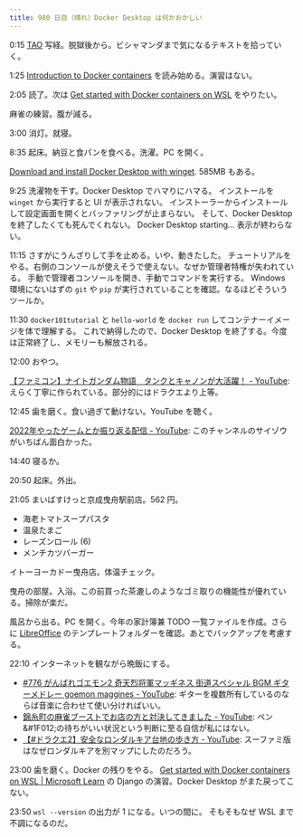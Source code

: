 ```yaml
---
title: 980 日目（晴れ）Docker Desktop は何かおかしい
---
```


0:15 [TAO](https://www.youtube.com/playlist?list=PLYnPhfZ3IEC3Slz63ehyrXf3t9TRB0qCd)
写経。脱獄後から。ビシャマンダまで気になるテキストを拾っていく。

1:25 [Introduction to Docker containers](https://learn.microsoft.com/en-us/training/modules/intro-to-docker-containers/)
を読み始める。演習はない。

2:05 読了。次は [Get started with Docker containers on WSL](https://learn.microsoft.com/en-us/windows/wsl/tutorials/wsl-containers)
をやりたい。

麻雀の練習。腹が減る。

3:00 消灯。就寝。

8:35 起床。納豆と食パンを食べる。洗濯。PC を開く。

[Download and install Docker Desktop with winget](https://winget.run/pkg/Docker/DockerDesktop).
585MB もある。

9:25 洗濯物を干す。Docker Desktop でハマりにハマる。
インストールを `winget` から実行すると UI が表示されない。
インストーラーからインストールして設定画面を開くとバッファリングが止まらない。
そして、Docker Desktop を終了したくても死んでくれない。
Docker Desktop starting... 表示が終わらない。

11:15 さすがにうんざりして手を止める。いや、動きたした。
チュートリアルをやる。右側のコンソールが使えそうで使えない。なぜか管理者特権が失われている。
手動で管理者コンソールを開き、手動でコマンドを実行する。
Windows 環境にないはずの `git` や `pip` が実行されていることを確認。なるほどそういうツールか。

11:30 `docker101tutorial` と `hello-world` を `docker run` してコンテナーイメージを体で理解する。
これで納得したので、Docker Desktop を終了する。今度は正常終了し、メモリーも解放される。

12:00 おやつ。

[【ファミコン】ナイトガンダム物語　タンクとキャノンが大活躍！ - YouTube](https://www.youtube.com/watch?v=_JrQjt33k2E):
えらく丁寧に作られている。部分的にはドラクエより上等。

12:45 歯を磨く。食い過ぎて動けない。YouTube を聴く。

[2022年やったゲームとか振り返る配信 - YouTube](https://www.youtube.com/watch?v=G_ZCmezD0x0):
このチャンネルのサイゾウがいちばん面白かった。

14:40 寝るか。

20:50 起床。外出。

21:05 まいばすけっと京成曳舟駅前店。562 円。

* 海老トマトスープパスタ
* 温泉たまご
* レーズンロール (6)
* メンチカツバーガー

イトーヨーカドー曳舟店。体温チェック。

曳舟の部屋。入浴。この前買った茶漉しのようなゴミ取りの機能性が優れている。掃除が楽だ。

風呂から出る。PC を開く。今年の家計簿兼 TODO 一覧ファイルを作成。さらに
[LibreOffice] のテンプレートフォルダーを確認。あとでバックアップを考慮する。

22:10 インターネットを観ながら晩飯にする。

* [&#x23;776 がんばれゴエモン2 奇天烈将軍マッギネス 街道スペシャル BGM ギターメドレー goemon maggines - YouTube](https://www.youtube.com/watch?v=AVD5_VYvUcM):
  ギターを複数所有しているのならば音楽に合わせて使い分ければいい。
* [錦糸町の麻雀ブーストでお店の方と対決してきました - YouTube](https://www.youtube.com/watch?v=3q5yLt12a6Q):
  ペン&#1F012;の待ちがいい状況という判断に至る自信が私にはない。
* [【&#x23;ドラクエ2】安全なロンダルキア台地の歩き方 - YouTube](https://www.youtube.com/watch?v=WHCwXVfhYRU):
  スーファミ版はなぜロンダルキアを別マップにしたのだろう。

23:00 歯を磨く。Docker の残りをやる。
[Get started with Docker containers on WSL &#x7c; Microsoft Learn](https://learn.microsoft.com/en-us/windows/wsl/tutorials/wsl-containers)
の Django の演習。Docker Desktop がまた戻ってこない。

23:50 `wsl --version` の出力が 1 になる。いつの間に。
そもそもなぜ WSL まで不調になるのだ。

[LibreOffice]: https://www.libreoffice.org/
